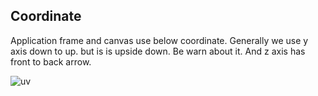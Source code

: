 ## Coordinate
Application frame and canvas use below coordinate. Generally we use y axis down to up. but is is upside down. Be warn about it. And z axis has front to back arrow.
  
![uv](../resources/coordinate.png)

